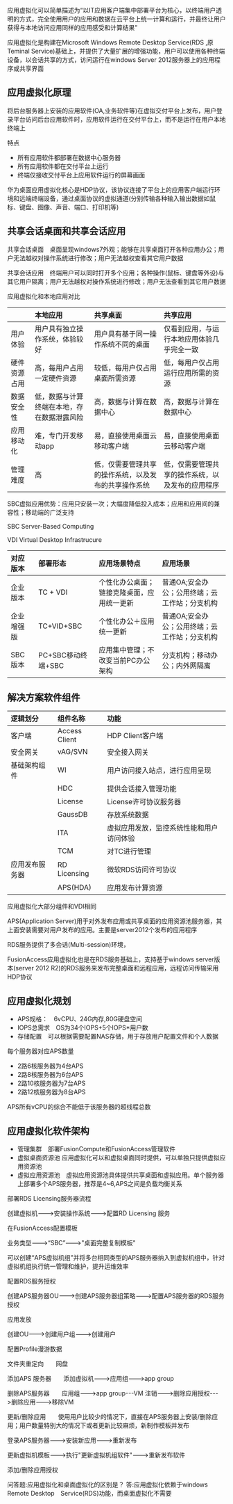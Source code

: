 应用虚拟化可以简单描述为“以IT应用客户端集中部署平台为核心，以终端用户透明的方式，完全使用用户的应用和数据在云平台上统一计算和运行，并最终让用户获得与本地访问应用同样的应用感受和计算结果”

应用虚拟化是构建在Microsoft Windows Remote Desktop Service(RDS ,原Teminal Service)基础上，并提供了大量扩展的增强功能，用户可以使用各种终端设备，以会话共享的方式，访问运行在windows Server 2012服务器上的应用程序或共享界面

应用虚拟化原理
---

将后台服务器上安装的应用软件(OA,业务软件等)在虚拟交付平台上发布，用户登录平台访问后台应用软件时，应用软件运行在交付平台上，而不是运行在用户本地终端上

特点
- 所有应用软件都部署在数据中心服务器
- 所有应用软件都在交付平台上运行
- 终端仅接收交付平台上应用软件运行的屏幕画面

华为桌面应用虚拟化核心是HDP协议，该协议连接了平台上的应用客户端运行环境和远端终端设备，通过桌面协议的虚拟通道(分别传输各种输入输出数据如鼠标、键盘、图像、声音、端口、打印机等)

共享会话桌面和共享会话应用
---

共享会话桌面　桌面呈现windows7外观；能够在共享桌面打开各种应用办公；用户无法越权对操作系统进行修改；用户无法越权查看其它用户数据

共享会话应用　终端用户可以同时打开多个应用；各种操作(鼠标、键盘等外设)与其它用户隔离；用户无法越权对操作系统进行修改；用户无法查看到其它用户数据

应用虚拟化和本地应用对比

||本地应用|共享桌面|共享应用|
|:---|:---|:---|:---|
|用户体验|用户具有独立操作系统，体验较好|用户具有基于同一操作系统不同的桌面|仅看到应用，与运行本地应用体验几乎完全一致|
|硬件资源占用|高，每用户占用一定硬件资源|较低，每用户仅占用桌面所需资源|低，每用户仅占用运行应用所需的资源|
|数据安全性|低，数据与计算终端在本地，存在数据泄露风险|高，数据与计算在数据中心|高，数据与计算在数据中心|
|应用移动化|难，专门开发移动app|易，直接使用桌面云移动客户端|易，直接使用桌面云移动客户端|
|管理难度|高|低，仅需要管理共享的操作系统，以及发布的共享操作系统|低，仅需要管理共享的操作系统，以及发布的应用程序|

SBC虚拟应用优势：应用只安装一次；大幅度降低投入成本；应用和应用间的兼容性；移动端的广泛支持

SBC Server-Based Computing

VDI Virtual Desktop Infrastrucure

|对应版本|部署形态|应用场景特点|应用场景|
|:---|:---|:---|:---|
|企业版本|TC + VDI|个性化办公桌面；链接克隆桌面，应用统一更新|普通OA;安全办公；公用终端；云工作站；分支机构|
|企业增强版|TC+VID+SBC|个性化办公＋应用统一更新|普通OA;安全办公；公用终端；云工作站；分支机构|
|SBC版本|PC+SBC移动终端+SBC|应用集中管理；不改变当前PC办公架构|分支机构；移动办公；内外网隔离|

解决方案软件组件
---

|逻辑划分|组件名称|功能|
|:---|:---|:---|
|客户端|Access Client|HDP Client客户端|
|安全网关|vAG/SVN|安全接入网关|
|基础架构组件|WI|用户访问接入站点，进行应用呈现|
||HDC|提供会话接入管理功能|
||License|License许可协议服务器|
||GaussDB|存放系统数据|
||ITA|虚拟应用发放，监控系统性能和用户访问体验|
||TCM|对TC进行管理|
|应用发布服务器|RD Licensing|微软RDS访问许可协议|
||APS(HDA)|应用发布计算资源|

应用虚拟化大部分组件和VDI相同

APS(Application Server)用于对外发布应用或共享桌面的应用资源池服务器，其上面安装需要对用户发布的应用。主要是server2012个发布的应用程序

RDS服务提供了多会话(Multi-session)环境，

FusionAccess应用虚拟化也是在RDS服务基础上，支持基于windows server版本(server 2012 R2)的RDS服务来发布完整桌面和远程应用，远程访问传输采用HDP协议

应用虚拟化规划
---

- APS规格：　6vCPU、24G内存,80G硬盘空间
- IOPS总需求　OS为34个IOPS+5个IOPS*用户数
- 存储配置　可以根据需要配置NAS存储，用于存放用户配置文件和个人数据

每个服务器对应APS数量
- 2路6核服务器为4台APS
- 2路8核服务器为6台APS
- 2路10核服务器为7台APS
- 2路12核服务器为8台APS

APS所有vCPU的综合不能低于该服务器的超线程总数

应用虚拟化软件架构
---

- 管理集群　部署FusionCompute和FusionAccess管理软件
- 虚拟桌面资源池 应用虚拟化可以和虚拟桌面同时提供，可以单独只提供虚拟应用资源池
- 虚拟应用资源池　虚拟应用资源池具体提供共享桌面和虚拟应用。单个服务器上部署多个APS服务器，推荐是4~6,APS之间是负载均衡关系

部署RDS Licensing服务器流程

创建虚拟机--->安装操作系统--->配置RD Licensing 服务

在FusionAccess配置模板

业务类型--->“SBC”--->"桌面完整复制模板"

可以创建“APS虚拟机组”并将多台相同类型的APS服务器纳入到虚拟机组中，针对虚拟机组执行统一管理和维护，提升运维效率

配置RDS服务授权

创建APS服务器OU--->创建APS服务器组策略--->配置APS服务器的RDS服务授权

应用发放

创建OU--->创建用户组--->创建用户

配置Profile漫游数据

文件夹重定向　　网盘

添加APS 服务器　　添加虚拟机--->应用组--->app group

删除APS服务器　　应用组--->app group---VM 注销--->删除应用授权--->删除应用--->移除VM

更新/删除应用　　使用用户比较少的情况下，直接在APS服务器上安装/删除应用；用户数量特别大的情况下或者更新比较麻烦，新制作模板并发布

登录APS服务器--->安装新应用--->重新发布

更新虚拟机模板--->执行"更新虚拟机组软件"--->重新发布软件

添加/删除应用授权

问答题:应用虚拟化和桌面虚拟化的区别是？ 答:应用虚拟化依赖于windows Remote Desktop　Service(RDS)功能，而桌面虚拟化不需要